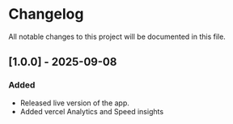# Changelog

All notable changes to this project will be documented in this file.

## [1.0.0] - 2025-09-08

### Added

-   Released live version of the app.
-   Added vercel Analytics and Speed insights
